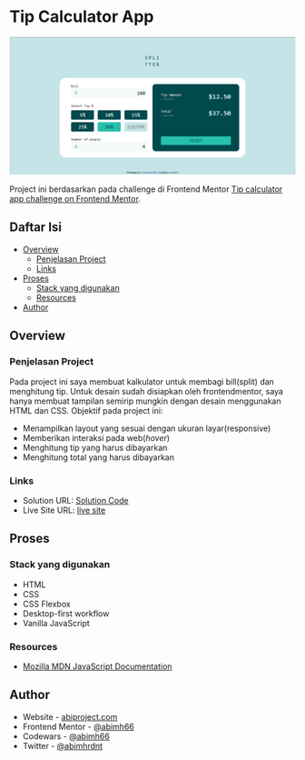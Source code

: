 # Tip Calculator App

![Design preview for the Tip calculator app coding challenge](./screenshot/screenshot-desktop.png)

Project ini berdasarkan pada challenge di Frontend Mentor [Tip calculator app challenge on Frontend Mentor](https://www.frontendmentor.io/challenges/tip-calculator-app-ugJNGbJUX).

## Daftar Isi

- [Overview](#overview)
  - [Penjelasan Project](#the-challenge)
  - [Links](#links)
- [Proses](#proses)
  - [Stack yang digunakan](#stack-yang-digunakan)
  - [Resources](#resources)
- [Author](#author)

## Overview

### Penjelasan Project

Pada project ini saya membuat kalkulator untuk membagi bill(split) dan menghitung tip. Untuk desain sudah disiapkan oleh frontendmentor, saya hanya membuat tampilan semirip mungkin dengan desain menggunakan HTML dan CSS.
Objektif pada project ini:

- Menampilkan layout yang sesuai dengan ukuran layar(responsive)
- Memberikan interaksi pada web(_hover_)
- Menghitung tip yang harus dibayarkan
- Menghitung total yang harus dibayarkan

### Links

- Solution URL: [Solution Code](https://github.com/abimh66/tip-calculator-app-frontendmentor)
- Live Site URL: [live site](https://tip-calculator-abimh66.netlify.app/)

## Proses

### Stack yang digunakan

- HTML
- CSS
- CSS Flexbox
- Desktop-first workflow
- Vanilla JavaScript

### Resources

- [Mozilla MDN JavaScript Documentation](https://developer.mozilla.org/en-US/docs/Web/JavaScript)

## Author

- Website - [abiproject.com](https://www.abiproject.com)
- Frontend Mentor - [@abimh66](https://www.frontendmentor.io/profile/abimh66)
- Codewars - [@abimh66](https://www.codewars.com/users/abimh66)
- Twitter - [@abimhrdnt](https://www.twitter.com/abimhrdnt)
